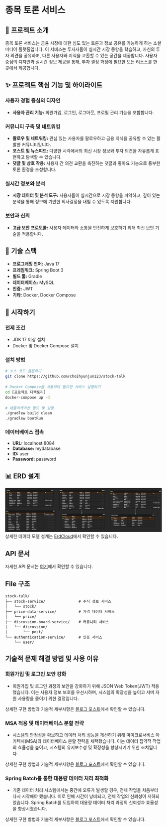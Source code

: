 
# 종목 토론 서비스

## 🚀 프로젝트 소개
종목 토론 서비스는 금융 시장에 대한 심도 있는 토론과 정보 공유를 가능하게 하는 소셜 미디어 플랫폼입니다.
이 서비스는 투자자들이 실시간 시장 동향을 학습하고, 자신의 투자 의견을 공유하며, 다른 사용자와 지식을 교환할 수 있는 공간을 제공합니다. 
사용자 중심의 디자인과 실시간 정보 제공을 통해, 투자 결정 과정에 필요한 모든 리소스를 한 곳에서 제공합니다.

## ✨ 프로젝트 핵심 기능 및 하이라이트

### 사용자 경험 중심의 디자인
- **사용자 관리 기능:** 회원가입, 로그인, 로그아웃, 프로필 관리 기능을 포함합니다.

### 커뮤니티 구축 및 네트워킹
- **팔로우 및 네트워킹:** 관심 있는 사용자를 팔로우하고 금융 지식을 공유할 수 있는 활발한 커뮤니티입니다.
- **포스트 및 뉴스피드:**  다양한 시각에서의 최신 시장 정보와 투자 의견을 자유롭게 표현하고 탐색할 수 있습니다.
- **댓글 및 상호 작용:** 사용자 간 의견 교환을 촉진하는 댓글과 좋아요 기능으로 풍부한 토론 환경을 조성합니다.

### 실시간 정보와 분석
- **시장 데이터 및 분석 도구:** 사용자들이 실시간으로 시장 동향을 파악하고, 깊이 있는 분석을 통해 정보에 기반한 의사결정을 내릴 수 있도록 지원합니다.

### 보안과 신뢰
- **고급 보안 프로토콜:** 사용자 데이터와 소통을 안전하게 보호하기 위해 최신 보안 기술을 적용합니다.

## 🔧 기술 스택
- **프로그래밍 언어:** Java 17
- **프레임워크:** Spring Boot 3
- **빌드 툴:** Gradle
- **데이터베이스:** MySQL
- **인증:** JWT
- **기타:** Docker, Docker Compose

## 🌟 시작하기

### 전제 조건
- JDK 17 이상 설치
- Docker 및 Docker Compose 설치

### 설치 방법
```bash
# 소스 코드 클론하기
git clone https://github.com/choihyunjun123/stock-talk

# Docker Compose를 사용하여 필요한 서비스 실행하기
cd [프로젝트 디렉토리]
docker-compose up -d

# 애플리케이션 빌드 및 실행
./gradlew build clean
./gradlew bootRun
```

### 데이터베이스 접속
- **URL:** localhost:8084
- **Database:** mydatabase
- **ID:** user
- **Password:** password

## 📊 ERD 설계
![img.png](img.png)
상세한 데이터 모델 설계는 [ErdCloud](https://www.erdcloud.com/d/QT354Ekvet9Zd5sAr)에서 확인할 수 있습니다.

## API 문서
자세한 API 문서는 [여기](https://jjunys.notion.site/API-c6d0ae7b9c494660af1fa303432d9627?pvs=4)에서 확인할 수 있습니다.

## File 구조
```
stock-talk/
├── stock-service/               # 주식 정보 서비스
│   └── stock/
├── price-data-service/          # 가격 데이터 서비스
│   └── price/
├── discussion-board-service/    # 커뮤니티 서비스
│   └── discussion/
│       └── post/
└── authentication-service/      # 인증 서비스
    └── user/
```

## 기술적 문제 해결 방법 및 사용 이유

### 회원가입 및 로그인 보안 강화

- 회원가입 및 로그인 과정의 보안을 강화하기 위해 JSON Web Token(JWT) 적용했습니다.
이는 사용자 정보 보호를 우선시하며, 시스템의 확장성을 높이고 서버 자원 사용량을 줄이기 위한 결정입니다.

상세한 구현 방법과 기술적 세부사항은 [블로그 포스트](https://blog.naver.com/sajun28/223383250964)에서 확인할 수 있습니다.

### MSA 적용 및 데이터베이스 분할 전략

- 시스템의 안정성을 확보하고 데이터 처리 성능을 개선하기 위해 마이크로서비스 아키텍처(MSA)와 데이터베이스 분할 전략을 채택했습니다. 
이는 데이터 집약적 작업의 효율성을 높이고, 시스템의 유지보수성 및 확장성을 향상시키기 위한 조치입니다.

상세한 구현 방법과 기술적 세부사항은 [블로그 포스트](https://blog.naver.com/sajun28/223383553810)에서 확인할 수 있습니다.

### Spring Batch를 통한 대용량 데이터 처리 최적화

- 기존 데이터 처리 시스템에서는 중간에 오류가 발생할 경우, 전체 작업을 처음부터 다시 시작해야 했습니다. 
이로 인해 시간이 낭비되고, 전체 작업의 신뢰성이 저하되었습니다. Spring Batch를 도입하여 대용량 데이터 처리 과정의 신뢰성과 효율성을 향상시켰습니다.

상세한 구현 방법과 기술적 세부사항은 [블로그 포스트](https://blog.naver.com/sajun28/223387471623)에서 확인할 수 있습니다.
